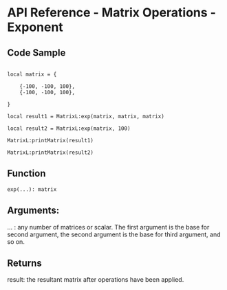 # API Reference - Matrix Operations - Exponent

## Code Sample

```

local matrix = {
	
	{-100, -100, 100},
	{-100, -100, 100},

}

local result1 = MatrixL:exp(matrix, matrix, matrix)

local result2 = MatrixL:exp(matrix, 100)

MatrixL:printMatrix(result1)

MatrixL:printMatrix(result2)

```
## Function

```
exp(...): matrix
```

## Arguments:

… : any number of matrices or scalar. The first argument is the base for second argument, the second argument is the base for third argument, and so on.

## Returns

result: the resultant matrix after operations have been applied.
